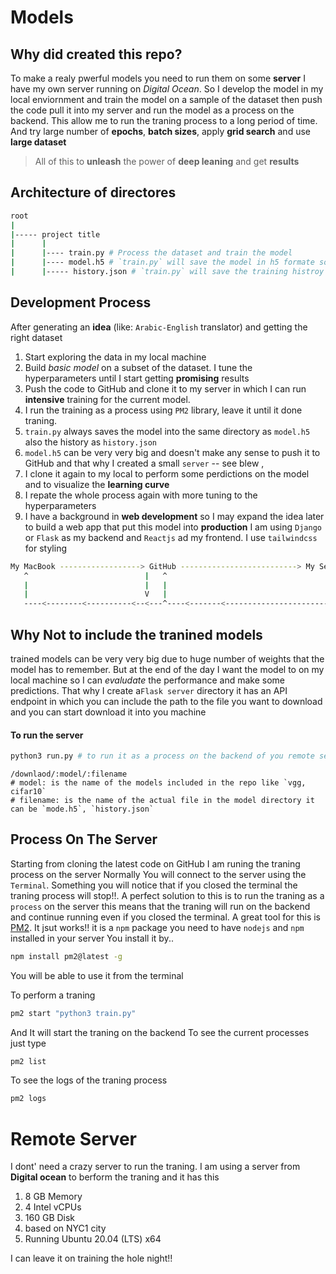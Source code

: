 # Models

## Why did created this repo?

To make a realy pwerful models you need to run them on some **server** I have my own server running on _Digital Ocean_.
So I develop the model in my local enviornment and train the model on a sample of the dataset then push the code
pull it into my server and run the model as a process on the backend. This allow me to run the traning process to a long period of time. And try large number of **epochs**, **batch sizes**, apply **grid search** and use **large dataset**

> All of this to **unleash** the power of **deep leaning** and get **results**

## Architecture of directores

```bash
root
|
|----- project title
|      |
|      |---- train.py # Process the dataset and train the model
|      |---- model.h5 # `train.py` will save the model in h5 formate so I can use it locally in my macine
|      |----- history.json # `train.py` will save the training histroy into a jons file to visualize it after the training is done


```

## Development Process

After generating an **idea** (like: `Arabic-English` translator) and getting the right dataset

1. Start exploring the data in my local machine
2. Build _basic model_ on a subset of the dataset. I tune the hyperparameters until I start getting **promising** results
3. Push the code to GitHub and clone it to my server in which I can run **intensive** training for the current model.
4. I run the training as a process using `PM2` library, leave it until it done traning.
5. `train.py` always saves the model into the same directory as `model.h5` also the history as `history.json`
6. `model.h5` can be very very big and doesn't make any sense to push it to GitHub and that why I created a small `server` -- see blew ,
7. I clone it again to my local to perform some perdictions on the model and to visualize the **learning curve**
8. I repate the whole process again with more tuning to the hyperparameters
9. I have a background in **web development** so I may expand the idea later to build a web app that put this model into **production**
   I am using `Django` or `Flask` as my backend and `Reactjs` ad my frontend. I use `tailwindcss` for styling

```bash
My MacBook ------------------> GitHub --------------------------> My Server
   ^                          |   ^                                     |
   |                          |   |                                     |
   |                          V   |                                     |
   ----<--------<----------<--<---^----<-------<-----------------------<-
```

## Why Not to include the tranined models

trained models can be very very big due to huge number of weights that the model has to remember. But at the end of the day I want the model to on my local machine so I can _evaludate_ the performance and make some predictions.
That why I create a`Flask server` directory it has an API endpoint in which you can include the path to the file you want to download and you can start download it into you machine

#### To run the server

```bash
python3 run.py # to run it as a process on the backend of you remote server `pm2 start "python3 run.py"`
```

```
/downlaod/:model/:filename
# model: is the name of the models included in the repo like `vgg, cifar10`
# filename: is the name of the actual file in the model directory it can be `mode.h5`, `history.json`
```

## Process On The Server

Starting from cloning the latest code on GitHub I am runing the traning process on the server
Normally You will connect to the server using the `Terminal`. Something you will notice that if you closed the
terminal the traning process will stop!!. A perfect solution to this is to run the traning as a `process` on the server
this means that the traning will run on the backend and continue running even if you closed the terminal.
A great tool for this is [PM2](https://pm2.keymetrics.io/docs/usage/quick-start/). It jsut works!!
it is a `npm` package you need to have `nodejs` and `npm` installed in your server
You install it by..

```bash
npm install pm2@latest -g
```

You will be able to use it from the terminal

To perform a traning

```bash
pm2 start "python3 train.py"
```

And It will start the traning on the backend
To see the current processes just type

```bash
pm2 list
```

To see the logs of the traning process

```bash
pm2 logs
```

# Remote Server

I dont' need a crazy server to run the traning. I am using a server from **Digital ocean** to berform the traning
and it has this

1.  8 GB Memory
2.  4 Intel vCPUs
3.  160 GB Disk
4.  based on NYC1 city
5.  Running Ubuntu 20.04 (LTS) x64

I can leave it on training the hole night!!
